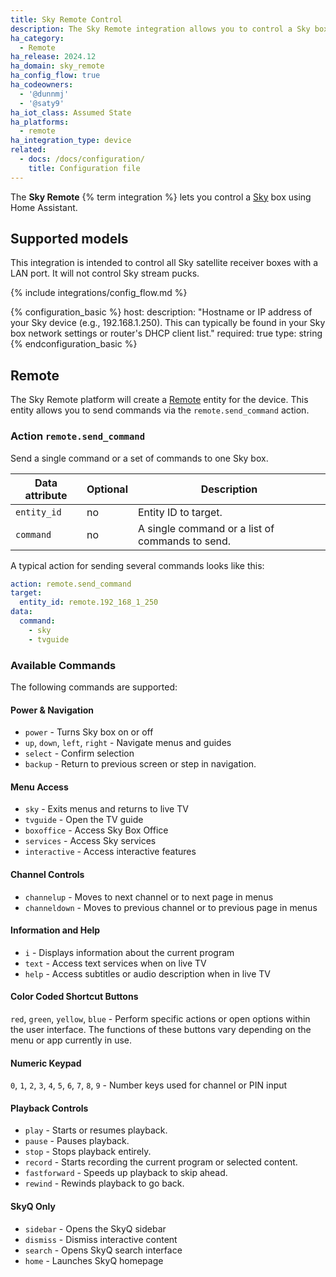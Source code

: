 ```yaml
---
title: Sky Remote Control
description: The Sky Remote integration allows you to control a Sky box with Home Assistant.
ha_category:
  - Remote
ha_release: 2024.12
ha_domain: sky_remote
ha_config_flow: true
ha_codeowners:
  - '@dunnmj'
  - '@saty9'
ha_iot_class: Assumed State
ha_platforms:
  - remote
ha_integration_type: device
related:
  - docs: /docs/configuration/
    title: Configuration file
---
```


The **Sky Remote** {% term integration %} lets you control a [Sky](https://www.sky.com/) box using Home Assistant.

## Supported models

This integration is intended to control all Sky satellite receiver boxes with a LAN port. It will not control Sky stream pucks.

{% include integrations/config_flow.md %}

{% configuration_basic %}
host:
  description: "Hostname or IP address of your Sky device (e.g., 192.168.1.250). This can typically be found in your Sky box network settings or router's DHCP client list."
  required: true
  type: string
{% endconfiguration_basic %}

## Remote

The Sky Remote platform will create a [Remote](/integrations/remote/) entity for the device. This entity allows you to send commands via the `remote.send_command` action.

### Action `remote.send_command`

Send a single command or a set of commands to one Sky box.

| Data attribute | Optional | Description                                         |
| ---------------------- | -------- | --------------------------------------------------- |
| `entity_id`            | no       | Entity ID to target.                                |
| `command`              | no       | A single command or a list of commands to send.     |


A typical action for sending several commands looks like this:

```yaml
action: remote.send_command
target:
  entity_id: remote.192_168_1_250
data:
  command:
    - sky
    - tvguide
```

### Available Commands

The following commands are supported:

#### Power & Navigation
- `power` - Turns Sky box on or off
- `up`, `down`, `left`, `right` - Navigate menus and guides
- `select` - Confirm selection
- `backup` - Return to previous screen or step in navigation. 

#### Menu Access
- `sky` - Exits menus and returns to live TV
- `tvguide` - Open the TV guide
- `boxoffice` - Access Sky Box Office
- `services` - Access Sky services
- `interactive` - Access interactive features

#### Channel Controls
- `channelup` - Moves to next channel or to next page in menus
- `channeldown` - Moves to previous channel or to previous page in menus

#### Information and Help
- `i` - Displays information about the current program
- `text` - Access text services when on live TV
- `help` - Access subtitles or audio description when in live TV

#### Color Coded Shortcut Buttons
`red`, `green`, `yellow`, `blue` - Perform specific actions or open options within the user interface. The functions of these buttons vary depending on the menu or app currently in use.

#### Numeric Keypad
`0`, `1`, `2`, `3`, `4`, `5`, `6`, `7`, `8`, `9` - Number keys used for channel or PIN input

#### Playback Controls
- `play` - Starts or resumes playback.
- `pause` - Pauses playback.
- `stop` - Stops playback entirely.
- `record` - Starts recording the current program or selected content.
- `fastforward` - Speeds up playback to skip ahead.
- `rewind` - Rewinds playback to go back.

#### SkyQ Only
- `sidebar` - Opens the SkyQ sidebar
- `dismiss` - Dismiss interactive content 
- `search` - Opens SkyQ search interface
- `home` - Launches SkyQ homepage
